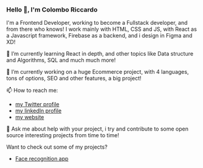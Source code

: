 ### Hello 👋, I'm Colombo Riccardo 

I'm a Frontend Developer, working to become a Fullstack developer, and from there who knows! I work mainly with HTML, CSS and JS, with React as a Javascript framework, Firebase as a backend, and i design in Figma and XD!

🌱 I’m currently learning React in depth, and other topics like Data structure and Algorithms, SQL and much much more!

🔭 I’m currently working on a huge Ecommerce project, with 4 languages, tons of options, SEO and other features, a big project!

📫 How to reach me:
 
   - [my Twitter profile](https://twitter.com/riccard80393203)
   - [my linkedIn profile](https://www.linkedin.com/in/riccardo-colombo-534460174)
   - [my website](https://colomboriccardo.com)

    
💬 Ask me about help with your project, i try and contribute to some open source interesting projects from time to time!

Want to check out some of my projects? 
 - [Face recognition app](https://glacial-brook-12071.herokuapp.com/)
